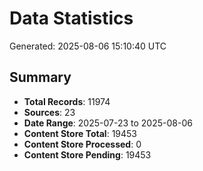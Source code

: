 # Data Statistics

Generated: 2025-08-06 15:10:40 UTC

## Summary

- **Total Records**: 11974
- **Sources**: 23
- **Date Range**: 2025-07-23 to 2025-08-06
- **Content Store Total**: 19453
- **Content Store Processed**: 0
- **Content Store Pending**: 19453
